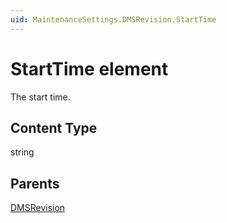 ```yaml
---
uid: MaintenanceSettings.DMSRevision.StartTime
---
```


# StartTime element

The start time.

## Content Type

string

## Parents

[DMSRevision](xref:MaintenanceSettings.DMSRevision)
